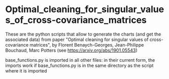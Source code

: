 # Optimal_cleaning_for_singular_values_of_cross-covariance_matrices

These are the python scripts that allow to generate the charts (and get the associated data) from paper "Optimal cleaning for singular values of cross-covariance matrices", by Florent Benaych-Georges, Jean-Philippe Bouchaud, Marc Potters (see https://arxiv.org/abs/1901.05543) 

base_functions.py is imported in all other files: in their current form, the imports work if base_functions.py is in the same directory as the script where it is imported
